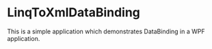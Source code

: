 # LinqToXmlDataBinding
This is a simple application which demonstrates DataBinding in a WPF application.
